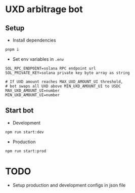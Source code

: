 # UXD arbitrage bot

## Setup

- Install dependencies

```sh
pnpm i
```

- Set env variables in `.env`

```env
SOL_RPC_ENDPOINT=solana RPC endpoint url
SOL_PRIVATE_KEY=solana private key byte array as string

# If UXD amount reaches MAX_UXD_AMOUNT_UI threshold,
# bot swaps all UXD above MIN_UXD_AMOUNT_UI to USDC
MAX_UXD_AMOUNT_UI=number
MIN_UXD_AMOUNT_UI=number
```

## Start bot

- Development
```sh
npm run start:dev
```

- Production
```sh
npm run start:prod
```

# TODO

- Setup production and development configs in json file
